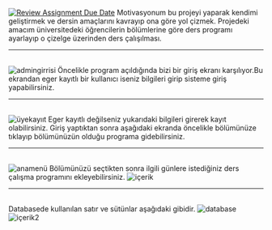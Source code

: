 [![Review Assignment Due Date](https://classroom.github.com/assets/deadline-readme-button-24ddc0f5d75046c5622901739e7c5dd533143b0c8e959d652212380cedb1ea36.svg)](https://classroom.github.com/a/uelKf0-p)
Motivasyonum bu projeyi yaparak kendimi geliştirmek ve dersin amaçlarını kavrayıp ona göre yol çizmek.
Projedeki amacım üniversitedeki öğrencilerin bölümlerine göre ders programı ayarlayıp o çizelge üzerinden ders çalışılması.
<br><hr><br>
![admingirrisi](https://user-images.githubusercontent.com/114742349/236042798-0ca66af2-0d4a-4916-8b92-9570ebab093b.PNG)
Öncelikle program açıldığında bizi bir giriş ekranı karşılıyor.Bu ekrandan eger kayıtlı bir kullanıcı iseniz bilgileri girip sisteme giriş yapabilirsiniz.
<br><hr><br>
![üyekayııt](https://user-images.githubusercontent.com/114742349/236043657-8f57127b-8d77-48cc-9271-e0f0402b2436.PNG)
Eger kayıtlı değilseniz yukarıdaki bilgileri girerek kayıt olabilirsiniz.
Giriş yaptıktan sonra aşağıdaki ekranda öncelikle bölümünüze tıklayıp  bölümünüzün olduğu programa gidebilirsiniz.
<br><hr><br>
![anamenü](https://user-images.githubusercontent.com/114742349/236044352-6e7de3e4-14cf-4039-8123-700012406e88.PNG)
Bölümünüzü seçtikten sonra ilgili günlere istediğiniz ders çalışma programını ekleyebilirsiniz.
![içerik](https://user-images.githubusercontent.com/114742349/236044656-d096a38d-ed21-4b33-a5c2-d1869f2ed5b5.PNG)
<br><hr><br>
Databasede kullanılan satır ve sütünlar aşağıdaki gibidir.
![database](https://user-images.githubusercontent.com/114742349/236044765-35581536-aa59-4781-941b-d254e8236ca5.PNG)
![içerik2](https://user-images.githubusercontent.com/114742349/236044783-6eebc755-902b-4eea-895e-da13b2dc315f.PNG)



